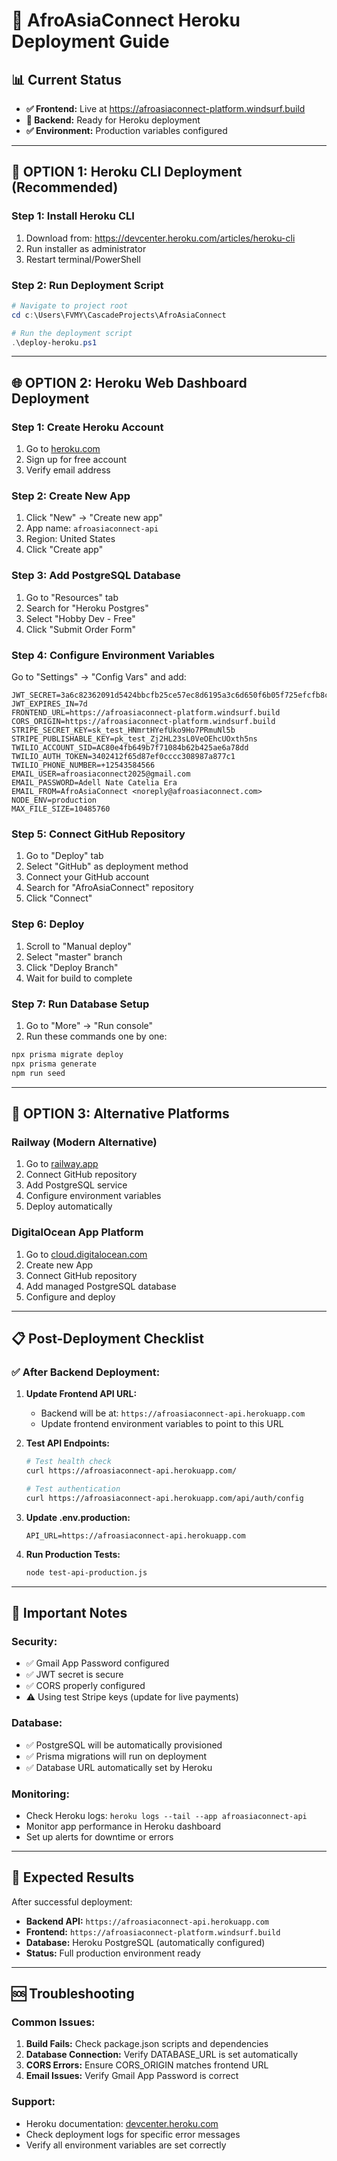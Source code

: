# 🚀 AfroAsiaConnect Heroku Deployment Guide

## 📊 Current Status
- **✅ Frontend:** Live at https://afroasiaconnect-platform.windsurf.build
- **🔧 Backend:** Ready for Heroku deployment
- **✅ Environment:** Production variables configured

---

## 🚀 OPTION 1: Heroku CLI Deployment (Recommended)

### Step 1: Install Heroku CLI
1. Download from: https://devcenter.heroku.com/articles/heroku-cli
2. Run installer as administrator
3. Restart terminal/PowerShell

### Step 2: Run Deployment Script
```powershell
# Navigate to project root
cd c:\Users\FVMY\CascadeProjects\AfroAsiaConnect

# Run the deployment script
.\deploy-heroku.ps1
```

---

## 🌐 OPTION 2: Heroku Web Dashboard Deployment

### Step 1: Create Heroku Account
1. Go to [heroku.com](https://heroku.com)
2. Sign up for free account
3. Verify email address

### Step 2: Create New App
1. Click "New" → "Create new app"
2. App name: `afroasiaconnect-api`
3. Region: United States
4. Click "Create app"

### Step 3: Add PostgreSQL Database
1. Go to "Resources" tab
2. Search for "Heroku Postgres"
3. Select "Hobby Dev - Free"
4. Click "Submit Order Form"

### Step 4: Configure Environment Variables
Go to "Settings" → "Config Vars" and add:

```env
JWT_SECRET=3a6c82362091d5424bbcfb25ce57ec8d6195a3c6d650f6b05f725efcfb8c7daa425616f553f4798443eff295e7efcc1d6a9b6c6ddb153297b43c62a1a6b00629
JWT_EXPIRES_IN=7d
FRONTEND_URL=https://afroasiaconnect-platform.windsurf.build
CORS_ORIGIN=https://afroasiaconnect-platform.windsurf.build
STRIPE_SECRET_KEY=sk_test_HNmrtHYefUko9Ho7PRmuNl5b
STRIPE_PUBLISHABLE_KEY=pk_test_Zj2HL23sL0VeOEhcUOxth5ns
TWILIO_ACCOUNT_SID=AC80e4fb649b7f71084b62b425ae6a78dd
TWILIO_AUTH_TOKEN=3402412f65d87ef0cccc308987a877c1
TWILIO_PHONE_NUMBER=+12543584566
EMAIL_USER=afroasiaconnect2025@gmail.com
EMAIL_PASSWORD=Adell Nate Catelia Era
EMAIL_FROM=AfroAsiaConnect <noreply@afroasiaconnect.com>
NODE_ENV=production
MAX_FILE_SIZE=10485760
```

### Step 5: Connect GitHub Repository
1. Go to "Deploy" tab
2. Select "GitHub" as deployment method
3. Connect your GitHub account
4. Search for "AfroAsiaConnect" repository
5. Click "Connect"

### Step 6: Deploy
1. Scroll to "Manual deploy"
2. Select "master" branch
3. Click "Deploy Branch"
4. Wait for build to complete

### Step 7: Run Database Setup
1. Go to "More" → "Run console"
2. Run these commands one by one:
```bash
npx prisma migrate deploy
npx prisma generate
npm run seed
```

---

## 🔧 OPTION 3: Alternative Platforms

### Railway (Modern Alternative)
1. Go to [railway.app](https://railway.app)
2. Connect GitHub repository
3. Add PostgreSQL service
4. Configure environment variables
5. Deploy automatically

### DigitalOcean App Platform
1. Go to [cloud.digitalocean.com](https://cloud.digitalocean.com)
2. Create new App
3. Connect GitHub repository
4. Add managed PostgreSQL database
5. Configure and deploy

---

## 📋 Post-Deployment Checklist

### ✅ After Backend Deployment:
1. **Update Frontend API URL:**
   - Backend will be at: `https://afroasiaconnect-api.herokuapp.com`
   - Update frontend environment variables to point to this URL

2. **Test API Endpoints:**
   ```bash
   # Test health check
   curl https://afroasiaconnect-api.herokuapp.com/

   # Test authentication
   curl https://afroasiaconnect-api.herokuapp.com/api/auth/config
   ```

3. **Update .env.production:**
   ```env
   API_URL=https://afroasiaconnect-api.herokuapp.com
   ```

4. **Run Production Tests:**
   ```bash
   node test-api-production.js
   ```

---

## 🚨 Important Notes

### Security:
- ✅ Gmail App Password configured
- ✅ JWT secret is secure
- ✅ CORS properly configured
- ⚠️ Using test Stripe keys (update for live payments)

### Database:
- ✅ PostgreSQL will be automatically provisioned
- ✅ Prisma migrations will run on deployment
- ✅ Database URL automatically set by Heroku

### Monitoring:
- Check Heroku logs: `heroku logs --tail --app afroasiaconnect-api`
- Monitor app performance in Heroku dashboard
- Set up alerts for downtime or errors

---

## 🎯 Expected Results

After successful deployment:
- **Backend API:** `https://afroasiaconnect-api.herokuapp.com`
- **Frontend:** `https://afroasiaconnect-platform.windsurf.build`
- **Database:** Heroku PostgreSQL (automatically configured)
- **Status:** Full production environment ready

---

## 🆘 Troubleshooting

### Common Issues:
1. **Build Fails:** Check package.json scripts and dependencies
2. **Database Connection:** Verify DATABASE_URL is set automatically
3. **CORS Errors:** Ensure CORS_ORIGIN matches frontend URL
4. **Email Issues:** Verify Gmail App Password is correct

### Support:
- Heroku documentation: [devcenter.heroku.com](https://devcenter.heroku.com)
- Check deployment logs for specific error messages
- Verify all environment variables are set correctly

